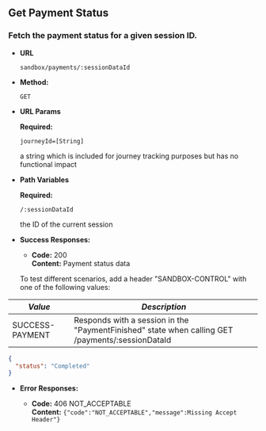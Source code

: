 Get Payment Status
----

### Fetch the payment status for a given session ID.

* **URL**

  `sandbox/payments/:sessionDataId`

* **Method:**

  `GET`

* **URL Params**

  **Required:**

  `journeyId=[String]`

  a string which is included for journey tracking purposes but has no functional impact

* **Path Variables**

  **Required:**

  `/:sessionDataId`

  the ID of the current session

* **Success Responses:**

  * **Code:** 200 <br />
    **Content:** Payment status data

  To test different scenarios, add a header "SANDBOX-CONTROL" with one of the following values:

| *Value*         | *Description*                                                                                    |
|-----------------|--------------------------------------------------------------------------------------------------|
| SUCCESS-PAYMENT | Responds with a session in the "PaymentFinished" state when calling GET /payments/:sessionDataId |

```json
{
  "status": "Completed"
}
```

* **Error Responses:**

  * **Code:** 406 NOT_ACCEPTABLE <br/>
    **Content:** `{"code":"NOT_ACCEPTABLE","message":Missing Accept Header"}`